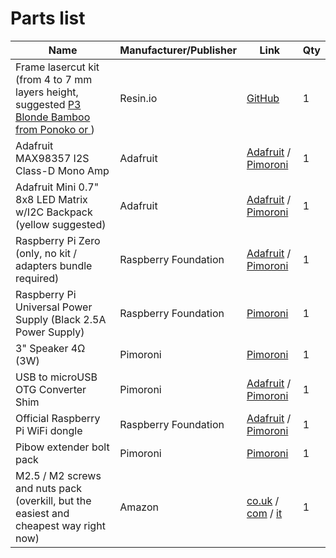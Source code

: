 # Parts list
Name | Manufacturer/Publisher | Link | Qty
------------ | ------------- | ------------ | -------------
Frame lasercut kit (from 4 to 7 mm layers height, suggested [P3 Blonde Bamboo from Ponoko or ](http://www.ponoko.com/make-and-sell/show-material/567-bamboo-blonde-3-ply#main-image) ) | Resin.io | [GitHub](https://github.com/resin-io-playground/boombeastic/raw/master/designs/boomBeastic_mini.eps) | 1
Adafruit MAX98357 I2S Class-D Mono Amp | Adafruit | [Adafruit](https://www.adafruit.com/product/3006) / [Pimoroni](https://shop.pimoroni.com/products/adafruit-i2s-3w-class-d-amplifier-breakout-max98357a) | 1
Adafruit Mini 0.7" 8x8 LED Matrix w/I2C Backpack (yellow suggested) | Adafruit | [Adafruit](https://www.adafruit.com/products/871) / [Pimoroni](https://shop.pimoroni.com/products/adafruit-mini-8x8-led-matrix-w-i2c-backpack) | 1
Raspberry Pi Zero (only, no kit / adapters bundle required) | Raspberry Foundation | [Adafruit](https://www.adafruit.com/products/2885) / [Pimoroni](https://shop.pimoroni.com/products/raspberry-pi-zero) | 1
Raspberry Pi Universal Power Supply (Black 2.5A Power Supply) | Raspberry Foundation |  [Pimoroni](https://shop.pimoroni.com/products/raspberry-pi-universal-power-supply) | 1
3" Speaker 4Ω (3W) | Pimoroni |  [Pimoroni](https://shop.pimoroni.com/products/3-speaker-4-3w) | 1
USB to microUSB OTG Converter Shim | Pimoroni |  [Adafruit](https://www.adafruit.com/products/2910) / [Pimoroni](https://shop.pimoroni.com/products/usb-to-microusb-otg-converter-shim) | 1
Official Raspberry Pi WiFi dongle | Raspberry Foundation |  [Adafruit](https://www.adafruit.com/products/2638) / [Pimoroni](https://shop.pimoroni.com/products/official-raspberry-pi-wifi-dongle) | 1
Pibow extender bolt pack | Pimoroni |  [Pimoroni](https://shop.pimoroni.com/products/pibow-extender-bolt-pack) | 1
M2.5 / M2 screws and nuts pack (overkill, but the easiest and cheapest way right now) | Amazon | [co.uk](https://www.amazon.co.uk/Spacers-Stand-off-Plastic-Accessories-Assortment/dp/B01DJYXSHU/ref=sr_1_1?ie=UTF8&qid=1467796678&sr=8-1&keywords=M2+M3+nylon) / [com](https://www.amazon.com/Spacers-Stand-off-Plastic-Accessories-Assortment/dp/B00MMWDYI4/ref=sr_1_8?ie=UTF8&qid=1467796552&sr=8-8&keywords=M2+nylon+nut&refinements=p_85%3A2470955011) / [it](https://www.amazon.it/esagonali-distanziali-Kit-accessori-assortiti-plastica/dp/B01DJYXSHU/ref=sr_1_3?ie=UTF8&qid=1467796951&sr=8-3&keywords=M2+M3+nylon) | 1
